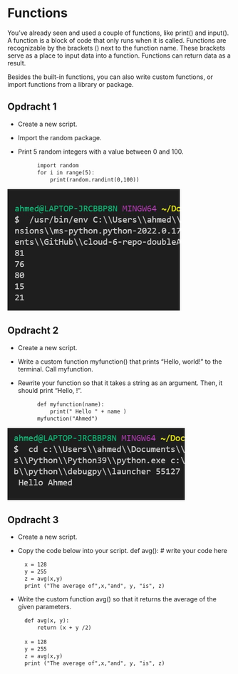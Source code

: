 # Functions
You’ve already seen and used a couple of functions, like print() and input(). A function is a block of code that only runs when it is called. Functions are recognizable by the brackets () next to the function name. These brackets serve as a place to input data into a function.
Functions can return data as a result.

Besides the built-in functions, you can also write custom functions, or import functions from a library or package.



## Opdracht 1

- Create a new script.
- Import the random package.
- Print 5 random integers with a value between 0 and 100.

            import random
            for i in range(5):
                print(random.randint(0,100))

![SCREENSHOT](../00_includes/python6_01.jpg)

## Opdracht 2

- Create a new script.
- Write a custom function myfunction() that prints “Hello, world!” to the terminal. Call myfunction.
- Rewrite your function so that it takes a string as an argument. Then, it should print “Hello, <string>!”.

            def myfunction(name):
                print(" Hello " + name )
            myfunction("Ahmed")

![SCREENSHOT](../00_includes/python6_02.jpg)




## Opdracht 3

- Create a new script.
- Copy the code below into your script.
        def avg():
        # write your code here
 
        x = 128
        y = 255
        z = avg(x,y)
        print ("The average of",x,"and", y, "is", z)

- Write the custom function avg() so that it returns the average of the given parameters.

        def avg(x, y):
            return (x + y /2)
 
        x = 128
        y = 255
        z = avg(x,y)
        print ("The average of",x,"and", y, "is", z)

        
